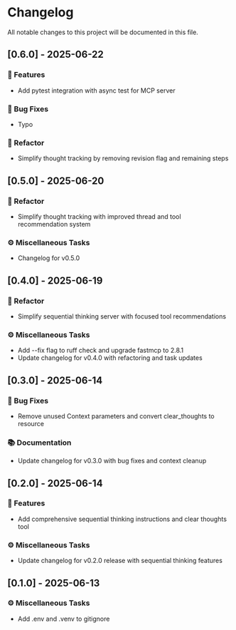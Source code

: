 # Changelog

All notable changes to this project will be documented in this file.

## [0.6.0] - 2025-06-22

### 🚀 Features

- Add pytest integration with async test for MCP server

### 🐛 Bug Fixes

- Typo

### 🚜 Refactor

- Simplify thought tracking by removing revision flag and remaining steps

## [0.5.0] - 2025-06-20

### 🚜 Refactor

- Simplify thought tracking with improved thread and tool recommendation system

### ⚙️ Miscellaneous Tasks

- Changelog for v0.5.0

## [0.4.0] - 2025-06-19

### 🚜 Refactor

- Simplify sequential thinking server with focused tool recommendations

### ⚙️ Miscellaneous Tasks

- Add --fix flag to ruff check and upgrade fastmcp to 2.8.1
- Update changelog for v0.4.0 with refactoring and task updates

## [0.3.0] - 2025-06-14

### 🐛 Bug Fixes

- Remove unused Context parameters and convert clear_thoughts to resource

### 📚 Documentation

- Update changelog for v0.3.0 with bug fixes and context cleanup

## [0.2.0] - 2025-06-14

### 🚀 Features

- Add comprehensive sequential thinking instructions and clear thoughts tool

### ⚙️ Miscellaneous Tasks

- Update changelog for v0.2.0 release with sequential thinking features

## [0.1.0] - 2025-06-13

### ⚙️ Miscellaneous Tasks

- Add .env and .venv to gitignore

<!-- generated by git-cliff -->
